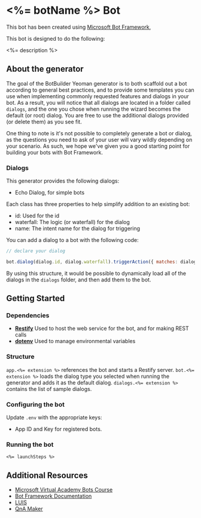 # <%= botName %> Bot

This bot has been created using [Microsoft Bot Framework](https://dev.botframework.com), 

This bot is designed to do the following:

<%= description %>

## About the generator

The goal of the BotBuilder Yeoman generator is to both scaffold out a bot according to general best practices, and to provide some templates you can use when implementing commonly requested features and dialogs in your bot. As a result, you will notice that all dialogs are located in a folder called `dialogs`, and the one you chose when running the wizard becomes the default (or root) dialog. You are free to use the additional dialogs provided (or delete them) as you see fit.

One thing to note is it's not possible to completely generate a bot or dialog, as the questions you need to ask of your user will vary wildly depending on your scenario. As such, we hope we've given you a good starting point for building your bots with Bot Framework.

### Dialogs

This generator provides the following dialogs:
- Echo Dialog, for simple bots

Each class has three properties to help simplify addition to an existing bot:
- id: Used for the id
- waterfall: The logic (or waterfall) for the dialog
- name: The intent name for the dialog for triggering

You can add a dialog to a bot with the following code:

``` javascript
// declare your dialog

bot.dialog(dialog.id, dialog.waterfall).triggerAction({ matches: dialog.name });
```

By using this structure, it would be possible to dynamically load all of the dialogs in the `dialogs` folder, and then add them to the bot.

## Getting Started

### Dependencies

- **[Restify](http://restify.com)** Used to host the web service for the bot, and for making REST calls
- **[dotenv](https://github.com/motdotla/dotenv)** Used to manage environmental variables

### Structure

`app.<%= extension %>` references the bot and starts a Restify server. `bot.<%= extension %>` loads the dialog type you selected when running the generator and adds it as the default dialog. `dialogs.<%= extension %>` contains the list of sample dialogs.

### Configuring the bot

Update `.env` with the appropriate keys:

- App ID and Key for registered bots.

### Running the bot

```
<%= launchSteps %>
```

## Additional Resources

- [Microsoft Virtual Academy Bots Course](http://aka.ms/botcourse)
- [Bot Framework Documentation](https://docs.botframework.com)
- [LUIS](https://luis.ai)
- [QnA Maker](https://qnamaker.ai)